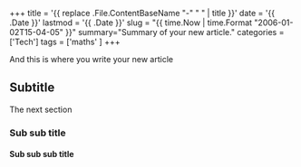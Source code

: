 +++
title = '{{ replace .File.ContentBaseName "-" " " | title }}'
date = '{{ .Date }}'
lastmod = '{{ .Date }}'
slug = "{{ time.Now | time.Format "2006-01-02T15-04-05" }}"
summary="Summary of your new article."
categories = ['Tech']
tags = ['maths' ]
+++

And this is where you write your new article

## Subtitle 

The next section

### Sub sub title


#### Sub sub sub title
